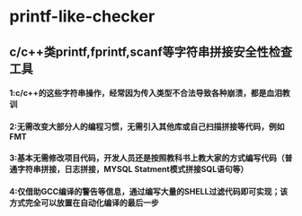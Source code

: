 # printf-like-checker
## c/c++类printf,fprintf,scanf等字符串拼接安全性检查工具
#### 1:c/c++的这些字符串操作，经常因为传入类型不合法导致各种崩溃，都是血泪教训
#### 2:无需改变大部分人的编程习惯，无需引入其他库或自己扫描拼接等代码，例如FMT
#### 3:基本无需修改项目代码，开发人员还是按照教科书上教大家的方式编写代码（普通字符串拼接，日志拼接，MYSQL Statment模式拼接SQL语句等）
#### 4:仅借助GCC编译的警告等信息，通过编写大量的SHELL过滤代码即可实现；该方式完全可以放置在自动化编译的最后一步
